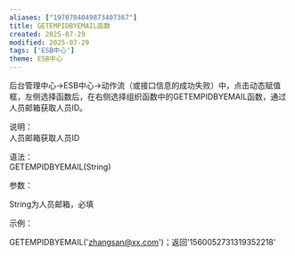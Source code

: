 ```yaml
---
aliases: ["1970704049873407367"]
title: GETEMPIDBYEMAIL函数
created: 2025-07-29
modified: 2025-07-29
tags: ['ESB中心']
theme: ESB中心
---
```


后台管理中心->ESB中心->动作流（或接口信息的成功失败）中，点击动态赋值框，左侧选择函数后，在右侧选择组织函数中的GETEMPIDBYEMAIL函数，通过人员邮箱获取人员ID。

说明：  
人员邮箱获取人员ID

语法：  
GETEMPIDBYEMAIL(String)

参数：

String为人员邮箱，必填

示例：

GETEMPIDBYEMAIL('zhangsan@xx.com')；返回'1560052731319352218'